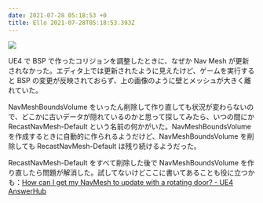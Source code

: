 ```yaml
---
date: 2021-07-28 05:18:53 +0
title: Ello 2021-07-28T05:18:53.393Z
---
```

![](https://assets1.ello.co/uploads/asset/attachment/13478183/ello-optimized-43f470f0.jpg)

UE4 で BSP で作ったコリジョンを調整したときに、なぜか Nav Mesh が更新されなかった。エディタ上では更新されたように見えたけど、ゲームを実行すると BSP の変更が反映されておらず、上の画像のように壁とメッシュが大きく離れていた。

NavMeshBoundsVolume をいったん削除して作り直しても状況が変わらないので、どこかに古いデータが隠れているのかと思って探してみたら、いつの間にか RecastNavMesh-Default という名前の何かがいた。NavMeshBoundsVolume を作成するときに自動的に作られるようだけど、NavMeshBoundsVolume を削除しても RecastNavMesh-Default は残り続けるようだった。

RecastNavMesh-Default をすべて削除した後で NavMeshBoundsVolume を作り直したら問題が解消した。試してないけどここに書いてあることも役に立つかも：[How can I get my NavMesh to update with a rotating door? - UE4 AnswerHub](https://answers.unrealengine.com/questions/39418/rotating-door-does-not-update-navmesh.html)


